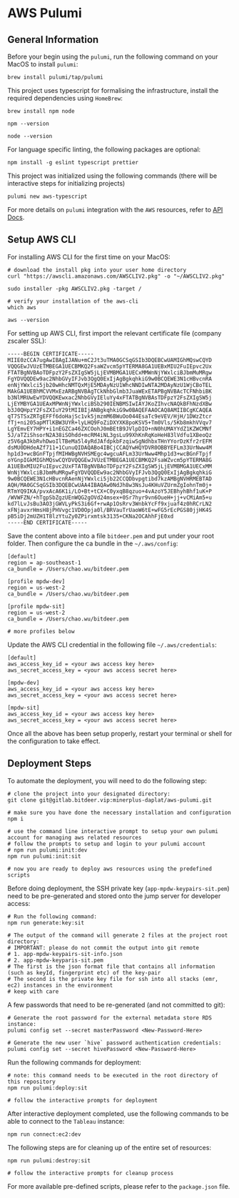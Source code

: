 # AWS Pulumi

## General Information

Before your begin using the `pulumi`, run the following command on your MacOS to install `pulumi`:

```
brew install pulumi/tap/pulumi
```

This project uses typescript for formalising the infrastructure, install the required dependencies using `HomeBrew`:

```
brew install npm node

npm --version

node --version
```

For language specific linting, the following packages are optional:

```
npm install -g eslint typescript prettier
```

This project was initialized using the following commands (there will be interactive steps for initializing projects)

```
pulumi new aws-typescript
```

For more details on `pulumi` integration with the `AWS` resources, refer to [API Docs](https://www.pulumi.com/registry/packages/aws/api-docs/).

## Setup AWS CLI

For installing AWS CLI for the first time on your MacOS:

```
# download the install pkg into your user home directory
curl "https://awscli.amazonaws.com/AWSCLIV2.pkg" -o "~/AWSCLIV2.pkg"

sudo installer -pkg AWSCLIV2.pkg -target /

# verify your installation of the aws-cli
which aws

aws --version
```

For setting up AWS CLI, first import the relevant certificate file (company zscaler SSL):

```
-----BEGIN CERTIFICATE-----
MIIE0zCCA7ugAwIBAgIJANu+mC2Jt3uTMA0GCSqGSIb3DQEBCwUAMIGhMQswCQYD
VQQGEwJVUzETMBEGA1UECBMKQ2FsaWZvcm5pYTERMA8GA1UEBxMIU2FuIEpvc2Ux
FTATBgNVBAoTDFpzY2FsZXIgSW5jLjEVMBMGA1UECxMMWnNjYWxlciBJbmMuMRgw
FgYDVQQDEw9ac2NhbGVyIFJvb3QgQ0ExIjAgBgkqhkiG9w0BCQEWE3N1cHBvcnRA
enNjYWxlci5jb20wHhcNMTQxMjE5MDAyNzU1WhcNNDIwNTA2MDAyNzU1WjCBoTEL
MAkGA1UEBhMCVVMxEzARBgNVBAgTCkNhbGlmb3JuaWExETAPBgNVBAcTCFNhbiBK
b3NlMRUwEwYDVQQKEwxac2NhbGVyIEluYy4xFTATBgNVBAsTDFpzY2FsZXIgSW5j
LjEYMBYGA1UEAxMPWnNjYWxlciBSb290IENBMSIwIAYJKoZIhvcNAQkBFhNzdXBw
b3J0QHpzY2FsZXIuY29tMIIBIjANBgkqhkiG9w0BAQEFAAOCAQ8AMIIBCgKCAQEA
qT7STSxZRTgEFFf6doHajSc1vk5jmzmM6BWuOo044EsaTc9eVEV/HjH/1DWzZtcr
fTj+ni205apMTlKBW3UYR+lyLHQ9FoZiDXYXK8poKSV5+Tm0Vls/5Kb8mkhVVqv7
LgYEmvEY7HPY+i1nEGZCa46ZXCOohJ0mBEtB9JVlpDIO+nN0hUMAYYdZ1KZWCMNf
5J/aTZiShsorN2A38iSOhdd+mcRM4iNL3gsLu99XhKnRqKoHeH83lVdfu1XBeoQz
z5V6gA3kbRvhDwoIlTBeMa5l4yRdJAfdpkbFzqiwSgNdhbxTHnYYorDzKfr2rEFM
dsMU0DHdeAZf711+1CunuQIDAQABo4IBCjCCAQYwHQYDVR0OBBYEFLm33UrNww4M
hp1d3+wcBGnFTpjfMIHWBgNVHSMEgc4wgcuAFLm33UrNww4Mhp1d3+wcBGnFTpjf
oYGnpIGkMIGhMQswCQYDVQQGEwJVUzETMBEGA1UECBMKQ2FsaWZvcm5pYTERMA8G
A1UEBxMIU2FuIEpvc2UxFTATBgNVBAoTDFpzY2FsZXIgSW5jLjEVMBMGA1UECxMM
WnNjYWxlciBJbmMuMRgwFgYDVQQDEw9ac2NhbGVyIFJvb3QgQ0ExIjAgBgkqhkiG
9w0BCQEWE3N1cHBvcnRAenNjYWxlci5jb22CCQDbvpgtibd7kzAMBgNVHRMEBTAD
AQH/MA0GCSqGSIb3DQEBCwUAA4IBAQAw0NdJh8w3NsJu4KHuVZUrmZgIohnTm0j+
RTmYQ9IKA/pvxAcA6K1i/LO+Bt+tCX+C0yxqB8qzuo+4vAzoY5JEBhyhBhf1uK+P
/WVWFZN/+hTgpSbZgzUEnWQG2gOVd24msex+0Sr7hyr9vn6OueH+jj+vCMiAm5+u
kd7lLvJsBu3AO3jGWVLyPkS3i6Gf+rwAp1OsRrv3WnbkYcFf9xjuaf4z0hRCrLN2
xFNjavxrHmsH8jPHVvgc1VD0Opja0l/BRVauTrUaoW6tE+wFG5rEcPGS80jjHK4S
pB5iDj2mUZH1T8lzYtuZy0ZPirxmtsk3135+CKNa2OCAhhFjE0xd
-----END CERTIFICATE-----
```

Save the content above into a file `bitdeer.pem` and put under your root folder. Then configure the ca bundle in the `~/.aws/config`:

```
[default]
region = ap-southeast-1
ca_bundle = /Users/chao.wu/bitdeer.pem

[profile mpdw-dev]
region = us-west-2
ca_bundle = /Users/chao.wu/bitdeer.pem

[profile mpdw-sit]
region = us-west-2
ca_bundle = /Users/chao.wu/bitdeer.pem

# more profiles below
```

Update the AWS CLI credential in the following file `~/.aws/credentials`:

```
[default]
aws_access_key_id = <your aws access key here>
aws_secret_access_key = <your aws access secret here>

[mpdw-dev]
aws_access_key_id = <your aws access key here>
aws_secret_access_key = <your aws access secret here>

[mpdw-sit]
aws_access_key_id = <your aws access key here>
aws_secret_access_key = <your aws access secret here>
```

Once all the above has been setup properly, restart your terminal or shell for the configuration to take effect.

## Deployment Steps

To automate the deployment, you will need to do the following step:

```
# clone the project into your designated directory:
git clone git@gitlab.bitdeer.vip:minerplus-daplat/aws-pulumi.git

# make sure you have done the necessary installation and configuration
npm i

# use the command line interactive prompt to setup your own pulumi account for managing aws related resources
# follow the prompts to setup and login to your pulumi account
# npm run pulumi:init:dev 
npm run pulumi:init:sit 

# now you are ready to deploy aws resources using the predefined scripts
```

Before doing deployment, the SSH private key (`app-mpdw-keypairs-sit.pem`) need to be pre-generated and stored onto the jump server for developer access:

```
# Run the following command:
npm run generate:key:sit

# The output of the command will generate 2 files at the project root directory:
# IMPORTANT: please do not commit the output into git remote
# 1. app-mpdw-keypairs-sit-info.json
# 2. app-mpdw-keyparis-sit.pem
# The first is the json format file that contains all information (such as keyId, fingerprint etc) of the key-pair
# The second is the private key file for ssh into all stacks (emr, ec2) instances in the environment
# keep with care
```

A few passwords that need to be re-generated (and not committed to git):

```
# Generate the root password for the external metadata store RDS instance:
pulumi config set --secret masterPassword <New-Password-Here>

# Generate the new user `hive` password authentication credentials: 
pulumi config set --secret hivePassword <New-Password-Here>
```

Run the following commands for deployment:

```
# note: this command needs to be executed in the root directory of this repository
npm run pulumi:deploy:sit

# follow the interactive prompts for deployment
```

After interactive deployment completed, use the following commands to be able to connect to the `Tableau` instance:

```
npm run connect:ec2:dev
```

The following steps are for cleaning up of the entire set of resources:

```
npm run pulumi:destroy:sit

# follow the interactive prompts for cleanup process
```

For more available pre-defined scripts, please refer to the `package.json` file.
